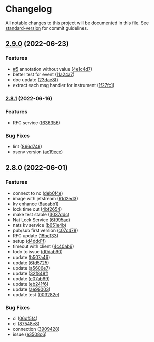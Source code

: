 # Changelog

All notable changes to this project will be documented in this file. See [standard-version](https://github.com/conventional-changelog/standard-version) for commit guidelines.

## [2.9.0](https://github.com/Soontao/cds-nats-messaging/compare/v2.8.1...v2.9.0) (2022-06-23)


### Features

* [#5](https://github.com/Soontao/cds-nats-messaging/issues/5) annotation without value ([4e1c4d7](https://github.com/Soontao/cds-nats-messaging/commit/4e1c4d7a5c4c05521b3e14123b85f3a32df7e6cc))
* better test for event ([11a24a7](https://github.com/Soontao/cds-nats-messaging/commit/11a24a7d4cdfb55510b732f5247b51157770039a))
* doc update ([23dae8f](https://github.com/Soontao/cds-nats-messaging/commit/23dae8f5540ece24a4c811f048e7174b3fb8d8b7))
* extract each msg handler for instrument ([1f27fc1](https://github.com/Soontao/cds-nats-messaging/commit/1f27fc1c2ce353984da8ca774f039d333ca3c2fd))

### [2.8.1](https://github.com/Soontao/cds-nats-messaging/compare/v2.8.0...v2.8.1) (2022-06-16)


### Features

* RFC service ([f636356](https://github.com/Soontao/cds-nats-messaging/commit/f636356bc87b9705d909a403b67db8d016b705d9))


### Bug Fixes

* lint ([866d749](https://github.com/Soontao/cds-nats-messaging/commit/866d749fcba15b0999a71774ebecd3281eb7e5ff))
* xsenv version ([ac19ece](https://github.com/Soontao/cds-nats-messaging/commit/ac19ece656c3b7ad4c90ce7f497f3fa854daf5ba))

## 2.8.0 (2022-06-01)


### Features

* connect to nc ([deb0f4e](https://github.com/Soontao/cds-nats-messaging/commit/deb0f4e5165543e72145625bdda9a8443e9f5e3a))
* image with jetstream ([61d2ed3](https://github.com/Soontao/cds-nats-messaging/commit/61d2ed315121e47d990cb0e7e83ee2296155ad88))
* kv enhance ([8aeabb1](https://github.com/Soontao/cds-nats-messaging/commit/8aeabb1699dd6de14e0651b8129f64d53260db94))
* lock time out ([4bf2654](https://github.com/Soontao/cds-nats-messaging/commit/4bf26540403a8b47b837c1e258faf192065fd18c))
* make test stable ([3037ddc](https://github.com/Soontao/cds-nats-messaging/commit/3037ddce330e24fd74029b3dc205045512b89c15))
* Nat Lock Service ([6f995ad](https://github.com/Soontao/cds-nats-messaging/commit/6f995adfda4e0d5ce4b02a3b5759926270ef1e55))
* nats kv service ([b651e4b](https://github.com/Soontao/cds-nats-messaging/commit/b651e4b0de5963add4ed2775c319751cd480ef70))
* pub/sub first version ([c07c478](https://github.com/Soontao/cds-nats-messaging/commit/c07c478cefe1201a31f901196c97206c457f90ff))
* RFC update ([18bc133](https://github.com/Soontao/cds-nats-messaging/commit/18bc133633914c9de97dec2789c148099a6db6b8))
* setup ([d4ddd1f](https://github.com/Soontao/cds-nats-messaging/commit/d4ddd1fa655e75aac220d90d08c7643710cd3ec8))
* timeout with client ([4c40ab6](https://github.com/Soontao/cds-nats-messaging/commit/4c40ab642a9d9269abaca0a5d2dd04ae2bd80399))
* todo to issue ([d0dab90](https://github.com/Soontao/cds-nats-messaging/commit/d0dab90f2da4d531de04ece38654aec2ca977b16))
* update ([b507a46](https://github.com/Soontao/cds-nats-messaging/commit/b507a46108190d584a931aad056da57c487ef814))
* update ([6fd5725](https://github.com/Soontao/cds-nats-messaging/commit/6fd5725de2bce408b539e41da0f89e1bf5f7d5c4))
* update ([a5606e7](https://github.com/Soontao/cds-nats-messaging/commit/a5606e70377762763b56e2184c1747460d872d16))
* update ([32f848f](https://github.com/Soontao/cds-nats-messaging/commit/32f848f8002160d8213295a1fb5e9eef853db55d))
* update ([c07ab69](https://github.com/Soontao/cds-nats-messaging/commit/c07ab69ec57d22167a2e53ff52a3c5bb50ef3513))
* update ([eb241f6](https://github.com/Soontao/cds-nats-messaging/commit/eb241f6c229c976676015d7801aff7aeb8ca2268))
* update ([ae99003](https://github.com/Soontao/cds-nats-messaging/commit/ae9900375499f162e0b5ea081fdd3a20cc9a7721))
* update test ([003282e](https://github.com/Soontao/cds-nats-messaging/commit/003282e53f7700a8869d1466be7fa43e965cee9e))


### Bug Fixes

* ci ([06df5f4](https://github.com/Soontao/cds-nats-messaging/commit/06df5f48c4f4b7cd31fe7288a2aa1f0814391dce))
* ci ([87548e8](https://github.com/Soontao/cds-nats-messaging/commit/87548e8063bb3a5675274eb24f9affe923ada9bf))
* connection ([3909428](https://github.com/Soontao/cds-nats-messaging/commit/3909428bd8803113a731e1189acc94410bed5723))
* issue ([e3508c6](https://github.com/Soontao/cds-nats-messaging/commit/e3508c6c22a524fd0f0adcf7af494354b0170361))
